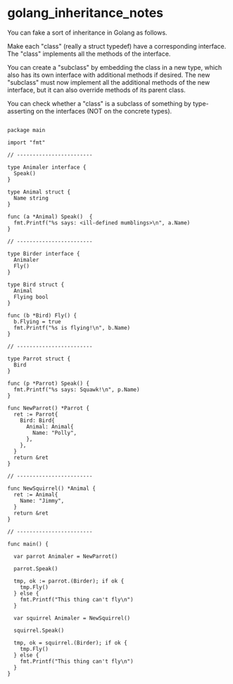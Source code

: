 # golang_inheritance_notes

You can fake a sort of inheritance in Golang as follows.

Make each "class" (really a struct typedef) have a corresponding interface. The "class" implements all the methods of the interface.

You can create a "subclass" by embedding the class in a new type, which also has its own interface with additional methods if desired. The new "subclass" must now implement all the additional methods of the new interface, but it can also override methods of its parent class.

You can check whether a "class" is a subclass of something by type-asserting on the interfaces (NOT on the concrete types).

```golang

package main

import "fmt"

// ------------------------

type Animaler interface {
  Speak()
}

type Animal struct {
  Name string
}

func (a *Animal) Speak()  {
  fmt.Printf("%s says: <ill-defined mumblings>\n", a.Name)
}

// ------------------------

type Birder interface {
  Animaler
  Fly()
}

type Bird struct {
  Animal
  Flying bool
}

func (b *Bird) Fly() {
  b.Flying = true
  fmt.Printf("%s is flying!\n", b.Name)
}

// ------------------------

type Parrot struct {
  Bird
}

func (p *Parrot) Speak() {
  fmt.Printf("%s says: Squawk!\n", p.Name)
}

func NewParrot() *Parrot {
  ret := Parrot{
    Bird: Bird{
      Animal: Animal{
        Name: "Polly",
      },
    },
  }
  return &ret
}

// ------------------------

func NewSquirrel() *Animal {
  ret := Animal{
    Name: "Jimmy",
  }
  return &ret
}

// ------------------------

func main() {

  var parrot Animaler = NewParrot()
  
  parrot.Speak()
  
  tmp, ok := parrot.(Birder); if ok {
    tmp.Fly()
  } else {
    fmt.Printf("This thing can't fly\n")
  }
  
  var squirrel Animaler = NewSquirrel()
  
  squirrel.Speak()
  
  tmp, ok = squirrel.(Birder); if ok {
    tmp.Fly()
  } else {
    fmt.Printf("This thing can't fly\n")
  }
}

```
